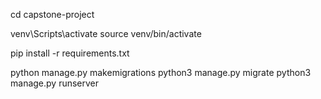 cd capstone-project

venv\Scripts\activate
source venv/bin/activate

pip install -r requirements.txt

python manage.py makemigrations
python3 manage.py migrate
python3 manage.py runserver

